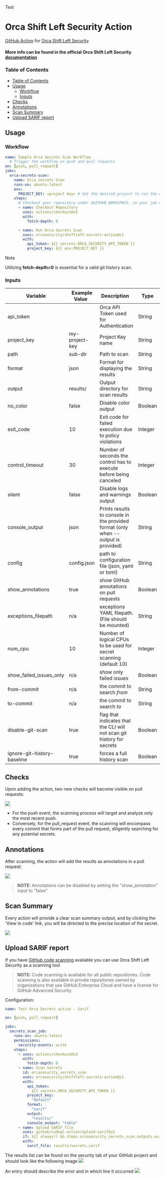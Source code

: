 Test

# Orca Shift Left Security Action

[GitHub Action](https://github.com/features/actions)
for [Orca Shift Left Security](https://orca.security/solutions/shift-left-security/)

#### More info can be found in the official Orca Shift Left Security<a href="https://docs.orcasecurity.io/v1/docs/shift-left-security"> documentation</a>



### Table of Contents
  - [Table of Contents](#table-of-contents)
  - [Usage](#usage)
    - [Workflow](#workflow)
    - [Inputs](#inputs)
  - [Checks](#checks)
  - [Annotations](#annotations)
  - [Scan Summary](#scan-summary)
  - [Upload SARIF report](#upload-sarif-report)


## Usage

### Workflow

```yaml
name: Sample Orca Secrets Scan Workflow
  # Trigger the workflow on push and pull requests
on: [push, pull_request]
jobs:
  orca-secrets-scan:
    name: Orca secrets Scan
    runs-on: ubuntu-latest
    env:
      PROJECT_KEY: <project key> # Set the desired project to run the cli scanning with
    steps:
      # Checkout your repository under $GITHUB_WORKSPACE, so your job can access it
      - name: Checkout Repository
        uses: actions/checkout@v3
        with:
          fetch-depth: 0       

      - name: Run Orca Secrets Scan
        uses: orcasecurity/shiftleft-secrets-action@v1
        with:
          api_token: ${{ secrets.ORCA_SECURITY_API_TOKEN }}
          project_key: ${{ env.PROJECT_KEY }}
```


> [!NOTE]
> Utilizing **fetch-depth=0** is essential for a valid git history scan.



### Inputs

| Variable                    | Example Value &nbsp; | Description &nbsp;                                                                | Type    | Required | Default |
| --------------------------- | -------------------- | --------------------------------------------------------------------------------- | ------- | -------- | ------- |
| api_token                   |                      | Orca API Token used for Authentication                                            | String  | Yes      | N/A     |
| project_key                 | my-project-key       | Project Key name                                                                  | String  | Yes      | N/A     |
| path                        | sub-dir              | Path to scan                                                                      | String  | No       | .       |
| format                      | json                 | Format for displaying the results                                                 | String  | No       | table   |
| output                      | results/             | Output directory for scan results                                                 | String  | No       | N/A     |
| no_color                    | false                | Disable color output                                                              | Boolean | No       | false   |
| exit_code                   | 10                   | Exit code for failed execution due to policy violations                           | Integer | No       | 3       |
| control_timeout             | 30                   | Number of seconds the control has to execute before being canceled                | Integer | No       | 60      |
| silent                      | false                | Disable logs and warnings output                                                  | Boolean | No       | false   |
| console_output              | json                 | Prints results to console in the provided format (only when --output is provided) | String  | No       | cli     |
| config                      | config.json          | path to configuration file (json, yaml or toml)                                   | String  | No       | N/A     |
| show_annotations            | true                 | show GitHub annotations on pull requests                                          | Boolean | No       | true    |
| exceptions_filepath         | n/a                  | exceptions YAML filepath. (File should be mounted)                                | String  | No       | false   |
| num_cpu                     | 10                   | Number of logical CPUs to be used for secret scanning (default 10)                | Integer | No       | 10      |
| show_failed_issues_only     | n/a                  | show only failed issues                                                           | Boolean | No       | false   |
| from-commit                 | n/a                  | the commit to search *from*                                                       | String  | No       | N/A     |
| to-commit                   | n/a                  | the commit to search *to*                                                         | String  | No       | N/A     |
| disable-git-scan            | true                 | flag that indicates that the CLI will not scan git history for secrets            | Boolean | No       | false   |
| ignore-git-history-baseline | true                 | forces a full history scan                                                        | Boolean | No       | false   |


## Checks
Upon adding the action, two new checks will become visible on pull requests:

![](/assets/checks_preview.png)

* For the push event, the scanning process will target and analyze only the most recent push.
* Conversely, for the pull_request event, the scanning will encompass every commit that forms part of the pull request, diligently searching for any potential secrets.


## Annotations
After scanning, the action will add the results as annotations in a pull request:

![](/assets/secret_annotation_preview.png)
>  **NOTE:**  Annotations can be disabled by setting the "show_annotation" input to "false"


## Scan Summary
Every action will provide a clear scan summary output, and by clicking the 'View in code' link, you will be directed to the precise location of the secret.

![](/assets/secrets_summary_preview.png)

## Upload SARIF report
If you have [GitHub code scanning](https://docs.github.com/en/github/finding-security-vulnerabilities-and-errors-in-your-code/about-code-scanning) available you can use Orca Shift Left Security as a scanning tool
> **NOTE:**  Code scanning is available for all public repositories. Code scanning is also available in private repositories owned by organizations that use GitHub Enterprise Cloud and have a license for GitHub Advanced Security.

Configuration:

```yaml
name: Test Orca Secrets action - Sarif

on: [push, pull_request]

jobs:
  secrets_scan_job:
    runs-on: ubuntu-latest
    permissions:
      security-events: write
    steps:
      - uses: actions/checkout@v3
        with:
          fetch-depth: 0
      - name: Scan Secrets
        id: orcasecurity_secrets_scan
        uses: orcasecurity/shiftleft-secrets-action@v1
        with:
          api_token:
            ${{ secrets.ORCA_SECURITY_API_TOKEN }}
          project_key:
            "default"
          format:
            "sarif"
          output:
            "results/"
          console_output: "table"
      - name: Upload SARIF file
        uses: github/codeql-action/upload-sarif@v2
        if: ${{ always() && steps.orcasecurity_secrets_scan.outputs.exit_code != 1 }}
        with:
          sarif_file: results/secrets.sarif
```

The results list can be found on the security tab of your GitHub project and should look like the following image
![](/assets/code_scanning_list.png)


An entry should describe the error and in which line it occurred 
![](/assets/code_scanning_entry.png)

